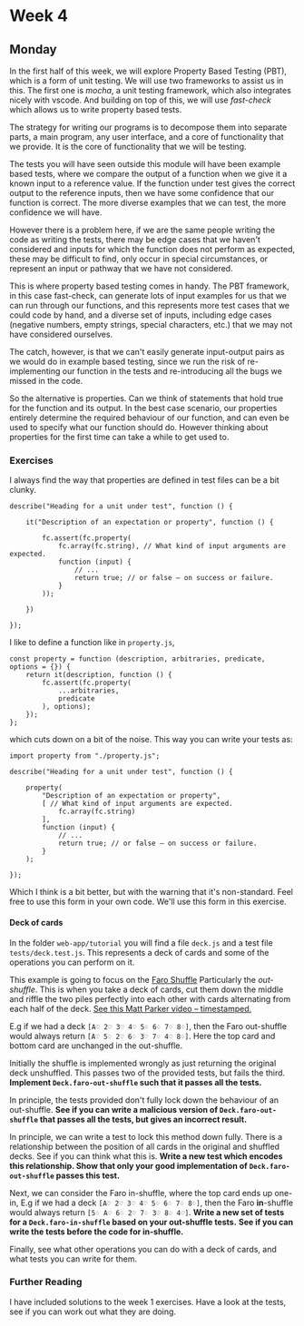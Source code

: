 # Week 4 #
## Monday ##
In the first half of this week, we will explore Property Based Testing (PBT),
which is a form of unit testing.
We will use two frameworks to assist us in this.
The first one is *mocha*, a unit testing framework,
which also integrates nicely with vscode.
And building on top of this, we will use *fast-check*
which allows us to write property based tests.

The strategy for writing our programs is to decompose them into separate parts,
a main program, any user interface, and a core of functionality that we provide.
It is the core of functionality that we will be testing.

The tests you will have seen outside this module will have been
example based tests,
where we compare the output of a function when we give it a known input to a
reference value.
If the function under test gives the correct output to the reference inputs,
then we have some confidence that our function is correct.
The more diverse examples that we can test, the more confidence we will have.

However there is a problem here, if we are the same people writing the code
as writing the tests, there may be edge cases that we haven't considered
and inputs for which the function does not perform as expected,
these may be difficult to find, only occur in special circumstances,
or represent an input or pathway that we have not considered.

This is where property based testing comes in handy.
The PBT framework, in this case fast-check, can generate lots of input examples
for us that we can run through our functions,
and this represents more test cases that we could code by hand,
and a diverse set of inputs, including edge cases
(negative numbers, empty strings, special characters, etc.)
that we may not have considered ourselves.

The catch, however, is that we can't easily generate input-output pairs
as we would do in example based testing, since we run the risk of
re-implementing our function in the tests and re-introducing all the bugs we
missed in the code.

So the alternative is properties. Can we think of statements that hold true for
the function and its output.
In the best case scenario,
our properties entirely determine the required behaviour of our function,
and can even be used to specify what our function should do.
However thinking about properties for the first time can take a while to get
used to.

### Exercises ###
I always find the way that properties are defined in test files can be a bit clunky.
```
describe("Heading for a unit under test", function () {

    it("Description of an expectation or property", function () {

        fc.assert(fc.property(
            fc.array(fc.string), // What kind of input arguments are expected.
            function (input) {
                // ...
                return true; // or false – on success or failure.
            }
        ));

    })

});
```
I like to define a function like in `property.js`,
```
const property = function (description, arbitraries, predicate, options = {}) {
    return it(description, function () {
        fc.assert(fc.property(
            ...arbitraries,
            predicate
        ), options);
    });
};
```
which cuts down on a bit of the noise.
This way you can write your tests as:
```
import property from "./property.js";

describe("Heading for a unit under test", function () {

    property(
        "Description of an expectation or property",
        [ // What kind of input arguments are expected.
            fc.array(fc.string)
        ],
        function (input) {
            // ...
            return true; // or false – on success or failure.
        }
    );

});
```
Which I think is a bit better, but with the warning that it's non-standard.
Feel free to use this form in your own code.
We'll use this form in this exercise.

#### Deck of cards ####
In the folder `web-app/tutorial` you will find a file `deck.js`
and a test file `tests/deck.test.js`.
This represents a deck of cards and some of the operations you can perform on it.

This example is going to focus on the
[Faro Shuffle](https://en.wikipedia.org/wiki/Faro_shuffle)
Particularly the *out-shuffle*.
This is when you take a deck of cards,
cut them down the middle and riffle the two piles perfectly into each other
with cards alternating from each half of the deck.
[See this Matt Parker video – timestamped.](https://youtu.be/s9-b-QJZdVA?t=475)

E.g if we had a deck
`[A♡ 2♡ 3♡ 4♡ 5♢ 6♢ 7♢ 8♢]`, then the Faro out-shuffle would always return
`[A♡ 5♢ 2♡ 6♢ 3♡ 7♢ 4♡ 8♢]`.
Here the top card and bottom card are unchanged in the out-shuffle.

Initially the shuffle is implemented wrongly as just returning the original deck unshuffled.
This passes two of the provided tests, but fails the third.
**Implement `Deck.faro-out-shuffle` such that it passes all the tests.**

In principle, the tests provided don't fully lock down the behaviour of an out-shuffle.
**See if you can write a malicious version of `Deck.faro-out-shuffle` that passes all the tests, but gives an incorrect result.**

In principle, we can write a test to lock this method down fully.
There is a relationship between the position of all cards in the original and shuffled decks.
See if you can think what this is.
**Write a new test which encodes this relationship. Show that only your good implementation of `Deck.faro-out-shuffle` passes this test.**

Next, we can consider the Faro in-shuffle, where the top card ends up one-in,
E.g if we had a deck
`[A♡ 2♡ 3♡ 4♡ 5♢ 6♢ 7♢ 8♢]`, then the Faro **in**-shuffle would always return
`[5♢ A♡ 6♢ 2♡ 7♢ 3♡ 8♢ 4♡]`.
**Write a new set of tests for a `Deck.faro-in-shuffle` based on your out-shuffle tests.**
**See if you can write the tests before the code for in-shuffle.**

Finally, see what other operations you can do with a deck of cards,
and what tests you can write for them.

### Further Reading ###
I have included solutions to the week 1 exercises.
Have a look at the tests, see if you can work out what they are doing.
